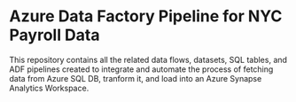 # Azure Data Factory Pipeline for NYC Payroll Data

This repository contains all the related data flows, datasets, SQL tables, and ADF pipelines created to integrate and automate the process of fetching data from Azure SQL DB, tranform it, and load into an Azure Synapse Analytics Workspace.
